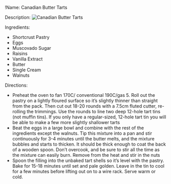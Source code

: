 !Name: Canadian Butter Tarts

Description:
![Canadian Butter Tarts](https://www.themealdb.com/images/media/meals/wpputp1511812960.jpg "Canadian Butter Tarts")

Ingredients:
- Shortcrust Pastry
- Eggs
- Muscovado Sugar
- Raisins
- Vanilla Extract
- Butter
- Single Cream
- Walnuts

Directions:
- Preheat the oven to fan 170C/ conventional 190C/gas 5. Roll out the pastry on a lightly floured surface so it’s slightly thinner than straight from the pack. Then cut out 18-20 rounds with a 7.5cm fluted cutter, re-rolling the trimmings. Use the rounds to line two deep 12-hole tart tins (not muffin tins). If you only have a regular-sized, 12-hole tart tin you will be able to make a few more slightly shallower tarts
- Beat the eggs in a large bowl and combine with the rest of the ingredients except the walnuts. Tip this mixture into a pan and stir continuously for 3-4 minutes until the butter melts, and the mixture bubbles and starts to thicken. It should be thick enough to coat the back of a wooden spoon. Don’t overcook, and be sure to stir all the time as the mixture can easily burn. Remove from the heat and stir in the nuts
- Spoon the filling into the unbaked tart shells so it’s level with the pastry. Bake for 15-18 minutes until set and pale golden. Leave in the tin to cool for a few minutes before lifting out on to a wire rack. Serve warm or cold.
